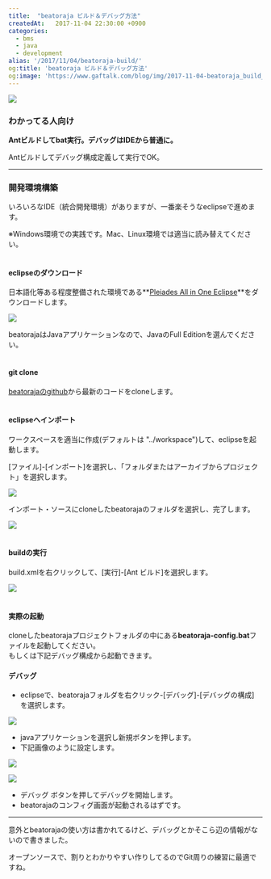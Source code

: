 ```yaml
---
title:  "beatoraja ビルド＆デバッグ方法"
createdAt:   2017-11-04 22:30:00 +0900
categories: 
  - bms
  - java
  - development
alias: '/2017/11/04/beatoraja-build/'
og:title: 'beatoraja ビルド＆デバッグ方法'
og:image: 'https://www.gaftalk.com/blog/img/2017-11-04-beatoraja_build_b.png'
---
```


![](/blog/img/2017-11-04-beatoraja_build_b.png)

### わかってる人向け

**Antビルドしてbat実行。デバッグはIDEから普通に。**

Antビルドしてデバッグ構成定義して実行でOK。

***

### 開発環境構築

いろいろなIDE（統合開発環境）がありますが、一番楽そうなeclipseで進めます。

※Windows環境での実践です。Mac、Linux環境では適当に読み替えてください。
<br><br>

#### eclipseのダウンロード

日本語化等ある程度整備された環境である**[Pleiades All in One Eclipse](http://mergedoc.osdn.jp/index.html#/pleiades_distros4.7.html)**をダウンロードします。

![](/blog/img/2017-11-04-beatoraja_build_eclipse.png)

beatorajaはJavaアプリケーションなので、JavaのFull Editionを選んでください。
<br><br>

#### git clone

[beatorajaのgithub](https://github.com/exch-bms2/beatoraja)から最新のコードをcloneします。
<br><br>

#### eclipseへインポート

ワークスペースを適当に作成(デフォルトは "../workspace")して、eclipseを起動します。

[ファイル]-[インポート]を選択し、「フォルダまたはアーカイブからプロジェクト」を選択します。

![](/blog/img/2017-11-04-beatoraja_build_eclipse_2.png)

インポート・ソースにcloneしたbeatorajaのフォルダを選択し、完了します。

![](/blog/img/2017-11-04-beatoraja_build_eclipse_3.png)
<br><br>

#### buildの実行

build.xmlを右クリックして、[実行]-[Ant ビルド]を選択します。

![](/blog/img/2017-11-04-beatoraja_build_eclipse_4.png)
<br><br>

#### 実際の起動

cloneしたbeatorajaプロジェクトフォルダの中にある**beatoraja-config.bat**ファイルを起動してください。
<br>
もしくは下記デバッグ構成から起動できます。

#### デバッグ

* eclipseで、beatorajaフォルダを右クリック-[デバッグ]-[デバッグの構成] を選択します。

![](/blog/img/2017-11-04-beatoraja_build_eclipse_7.png)

* javaアプリケーションを選択し新規ボタンを押します。 
* 下記画像のように設定します。  

![](/blog/img/2017-11-04-beatoraja_build_eclipse_5.png)

![](/blog/img/2017-11-04-beatoraja_build_eclipse_6.png)

* デバッグ ボタンを押してデバッグを開始します。
* beatorajaのコンフィグ画面が起動されるはずです。

***

意外とbeatorajaの使い方は書かれてるけど、デバッグとかそこら辺の情報がないので書きました。

オープンソースで、割りとわかりやすい作りしてるのでGit周りの練習に最適ですね。
